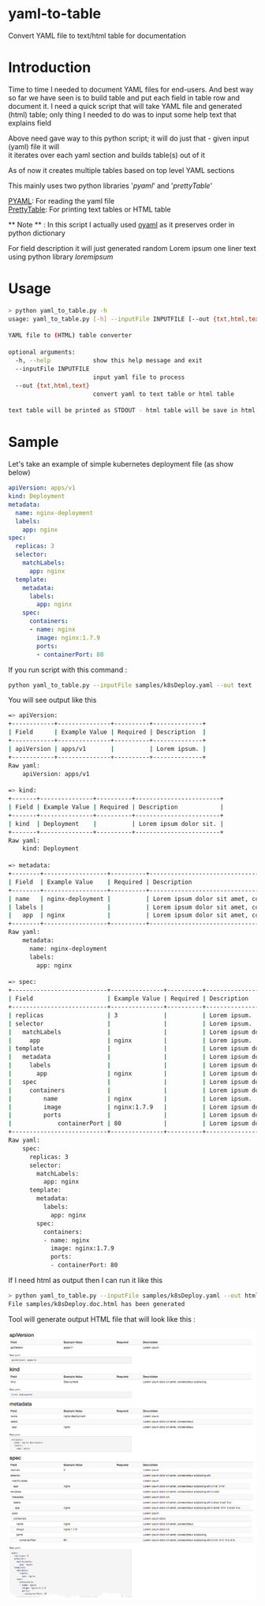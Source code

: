 # yaml-to-table
Convert YAML file to text/html table for documentation 

# Introduction 
  Time to time I needed to document YAML files for end-users. And best way so far we have seen is to build
  table and put each field in table row and document it. 
  I need a quick script that will take YAML file and generated (html) table;
   only thing I needed to do was to input some help text that explains field
   
   Above need gave way to this python script; it will do just that - given input (yaml) file it will   
   it iterates over each yaml section and builds table(s) out of it 
   
   As of now it creates multiple tables based on top level YAML sections  
   
   This mainly uses two python libraries '*pyaml*' and '*prettyTable*' 
   
   [PYAML](https://pyyaml.org/wiki/PyYAML): For reading the yaml file    
   [PrettyTable](https://pypi.org/project/PrettyTable/): For printing text tables or HTML table    
   
   ** Note ** : In this script I actually used 
   [oyaml](https://github.com/wimglenn/oyaml) as it preserves order in python dictionary
   
   For field description it will just generated random Lorem ipsum one liner text using python library *loremipsum*   

# Usage 

```bash
> python yaml_to_table.py -h
usage: yaml_to_table.py [-h] --inputFile INPUTFILE [--out {txt,html,text}]

YAML file to (HTML) table converter

optional arguments:
  -h, --help            show this help message and exit
  --inputFile INPUTFILE
                        input yaml file to process
  --out {txt,html,text}
                        convert yaml to text table or html table

text table will be printed as STDOUT - html table will be save in html file
```

# Sample 

Let's take an example of simple kubernetes deployment file (as show below)

```yaml
apiVersion: apps/v1
kind: Deployment
metadata:
  name: nginx-deployment
  labels:
    app: nginx
spec:
  replicas: 3
  selector:
    matchLabels:
      app: nginx
  template:
    metadata:
      labels:
        app: nginx
    spec:
      containers:
      - name: nginx
        image: nginx:1.7.9
        ports:
        - containerPort: 80
```
If you run script with this command :

```bash
python yaml_to_table.py --inputFile samples/k8sDeploy.yaml --out text
```

You will see output like this 

```bash
=> apiVersion:
+------------+---------------+----------+--------------+
| Field      | Example Value | Required | Description  |
+------------+---------------+----------+--------------+
| apiVersion | apps/v1       |          | Lorem ipsum. |
+------------+---------------+----------+--------------+
Raw yaml:
	apiVersion: apps/v1

=> kind:
+-------+---------------+----------+------------------------+
| Field | Example Value | Required | Description            |
+-------+---------------+----------+------------------------+
| kind  | Deployment    |          | Lorem ipsum dolor sit. |
+-------+---------------+----------+------------------------+
Raw yaml:
	kind: Deployment

=> metadata:
+--------+------------------+----------+--------------------------------------------------------------------------------------+
| Field  | Example Value    | Required | Description                                                                          |
+--------+------------------+----------+--------------------------------------------------------------------------------------+
| name   | nginx-deployment |          | Lorem ipsum dolor sit amet, consecteteur adipiscing elit b'nunc' b'id' b'eu'.        |
| labels |                  |          | Lorem ipsum dolor sit amet, consecteteur adipiscing elit b'duis' b'eu' b'id' b'sit'. |
|   app  | nginx            |          | Lorem ipsum dolor sit amet, consecteteur adipiscing.                                 |
+--------+------------------+----------+--------------------------------------------------------------------------------------+
Raw yaml:
	metadata:
	  name: nginx-deployment
	  labels:
	    app: nginx

=> spec:
+---------------------------+---------------+----------+---------------------------------------------------------------------------------------------------+
| Field                     | Example Value | Required | Description                                                                                       |
+---------------------------+---------------+----------+---------------------------------------------------------------------------------------------------+
| replicas                  | 3             |          | Lorem ipsum.                                                                                      |
| selector                  |               |          | Lorem ipsum.                                                                                      |
|   matchLabels             |               |          | Lorem ipsum dolor sit amet, consecteteur adipiscing elit b'arcu' b'id' b'ad' b'neque' b'a' b'eu'. |
|     app                   | nginx         |          | Lorem ipsum.                                                                                      |
| template                  |               |          | Lorem ipsum dolor sit amet, consecteteur.                                                         |
|   metadata                |               |          | Lorem ipsum dolor sit amet.                                                                       |
|     labels                |               |          | Lorem ipsum dolor sit amet, consecteteur adipiscing.                                              |
|       app                 | nginx         |          | Lorem ipsum dolor sit amet, consecteteur adipiscing elit b'diam' b'et'.                           |
|   spec                    |               |          | Lorem ipsum dolor sit.                                                                            |
|     containers            |               |          | Lorem ipsum dolor sit amet, consecteteur adipiscing elit b'quis'.                                 |
|         name              | nginx         |          | Lorem ipsum.                                                                                      |
|         image             | nginx:1.7.9   |          | Lorem ipsum dolor sit.                                                                            |
|         ports             |               |          | Lorem ipsum dolor sit amet, consecteteur.                                                         |
|             containerPort | 80            |          | Lorem ipsum dolor sit amet, consecteteur adipiscing elit.                                         |
+---------------------------+---------------+----------+---------------------------------------------------------------------------------------------------+
Raw yaml:
	spec:
	  replicas: 3
	  selector:
	    matchLabels:
	      app: nginx
	  template:
	    metadata:
	      labels:
	        app: nginx
	    spec:
	      containers:
	      - name: nginx
	        image: nginx:1.7.9
	        ports:
	        - containerPort: 80

```

If I need html as output then I can run it like this 

```bash
> python yaml_to_table.py --inputFile samples/k8sDeploy.yaml --out html
File samples/k8sDeploy.doc.html has been generated
```

Tool will generate output HTML file that will look like this :

![yaml to html](doc/k8s-html-out.png)


